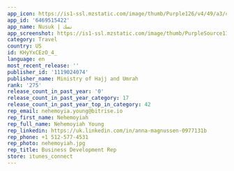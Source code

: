 ```yaml
---
app_icon: https://is1-ssl.mzstatic.com/image/thumb/Purple126/v4/49/a3/c3/49a3c34e-bb86-e4d0-fd49-3972805440ce/AppIcon-0-0-1x_U007ephone-0-0-85-220.png/1024x1024bb.png
app_id: '6469515422'
app_name: Nusuk | نسك
app_screenshot: https://is1-ssl.mzstatic.com/image/thumb/PurpleSource116/v4/61/e1/60/61e1607d-e9db-0766-ea50-9dc156afdb63/e45c4879-2e1a-45f2-b5d9-997b83f9746e_iOS_EN_1242x2688_1.jpg/1242x2688bb.png
category: Travel
country: US
id: KHyYxCEzO_4_
language: en
most_recent_release: ''
publisher_id: '1119024074'
publisher_name: Ministry of Hajj and Umrah
rank: '275'
release_count_in_past_year: '0'
release_count_in_past_year_category: 17
release_count_in_past_year_top_in_category: 42
rep_email: nehemoyia.young@bitrise.io
rep_first_name: Nehemoyiah
rep_full_name: Nehemoyiah Young
rep_linkedin: https://uk.linkedin.com/in/anna-magnussen-0977131b
rep_phone: +1 512-577-4531
rep_photo: nehemoyiah.jpg
rep_title: Business Development Rep
store: itunes_connect
---
```

